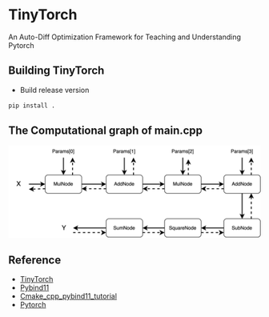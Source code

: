 # TinyTorch

An Auto-Diff Optimization Framework for Teaching and Understanding Pytorch

## Building TinyTorch

- Build release version

```bash
pip install .
```

## The Computational graph of main.cpp

![image](resources/TinyTorch_graph.png)

## Reference

- [TinyTorch](https://github.com/darglein/TinyTorch)
- [Pybind11](https://pybind11.readthedocs.io/en/stable/index.html)
- [Cmake_cpp_pybind11_tutorial](https://github.com/smrfeld/cmake_cpp_pybind11_tutorial)
- [Pytorch](https://github.com/pytorch/pytorch)
